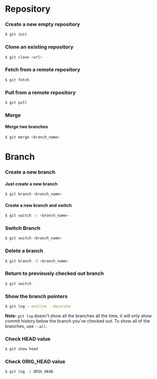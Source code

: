 # Repository
### Create a new empty repository
```bash
$ git init
```

### Clone an existing repository
```bash
$ git clone <url>
```

### Fetch from a remote repository
```bash
$ git fetch
```

### Pull from a remote repository
```bash
$ git pull
```

### Merge 
#### Merge two branches
```bash
$ git merge <branch_name>
```

# Branch

### Create a new branch
#### Just create a new branch
```bash
$ git branch <branch_name>
```

#### Create a new branch and switch
```bash
$ git switch -c <branch_name>
```

### Switch Branch
```bash
$ git switch <branch_name>
```

### Delete a branch
```bash
$ git branch -d <branch_name>
```

### Return to previously checked out branch
```bash
$ git switch -
```

### Show the branch pointers
```bash
$ git log --oneline --decorate
```
**Note:** `git log` doesn’t show all the branches all the time, it will only show commit history below the branch you’ve checked out. To show all of the branches, use `--all`.

### Check HEAD value
```bash
$ git show head
```

### Check ORIG_HEAD value
```bash
$ git log -1 ORIG_HEAD
```